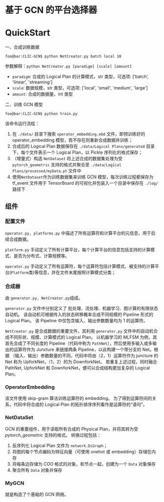# 基于 GCN 的平台选择器

# QuickStart
一、合成训练数据
```console
foo@bar:CLIC-GCN$ python NetCreator.py batch local 10
```
参数解释：`python NetCreator.py [paradigm] [scale] [amount]`
* `paradigm`: 合成的 Logical Plan 的计算模式，str 类型，可选项: [‘batch’, 'linear', 'streaming']
* `scale`: 数据规模，str 类型，可选项: ['local', 'small', 'medium', 'large']
* `amount`: 合成的数据量，int 类型

二、训练 GCN 模型
```console
foo@bar:CLIC-GCN$ python train.py
```
该命令运行流程：
1. 在 `./data/` 目录下搜索 `operator_embedding.ebd` 文件，即预训练好的 operator_embedding 模型，若不存在则重新合成数据并训练；
2. 合成后的 Logical Plan 数据保存在 `./data/Logical Plans/generated` 目录下，每个文件表示一个 Logical Plan，以 Pickle 序列化的格式保存；
3. （增量式）构造 `NetDataset` 将上述合成的数据集处理为受 `pytorch_geometric` 支持的格式并聚合至 `./data/Logical Plans/processed/myData.pt` 文件中
4. 使用`NetDataset`作为训练数据集来训练 GCN 模型，每次训练过程都保存为 tf_event 文件用于 TensorBoard 的可视化并包装入一个目录中保存在 `./log/` 路径下




## 组件

### 配置文件
`operator.py, platforms.py` 中描述了所有运算符和计算平台的元信息，用于后续合成数据。

`platform.py` 手动定义了所有计算平台，每个计算平台的信息包括支持的计算模式、是否为分布式、计算规模等。

`operator.py` 手动定义了所有运算符，每个运算符包括计算模式、被支持的计算平台(`Platform`类)等信息，并在文件末尾按照计算模式分类；

### 合成器
由 `generator.py, NetCreator.py`组成。

`generator.py` 文件中分别定义了 批处理、流处理、机器学习、图计算的有限状态自动机。
该自动机可根据传入的状态转移概率合成不同规模的 Pipeline 形式的 Logical Plan。
该 Pipeline 中仅包含输入、输出参数数量均为 1 的运算符。

`NetCreator.py` 是合成数据的重要文件，其利用 `generator.py` 文件中的自动机合成不同形状、规模、计算模式的 Logical Plan。
以机器学习的 MLFSM 为例，其首先合成了不同长度的 Pipeline（代码中称为 `PathNet`），然后使用多输入或多输出的运算符作为 Juncture 来链接两条 Pipeline，以此构建一个带分支的 Net。根据 （输入、输出）参数数量的不同，代码中将由（2，1）运算符作为 juncture 的 Net 称为 UpforkNet，（1，2）的为 DownforkNet。
若重复上述过程，同时融合 PathNet, UpforkNet 和 DownforkNet，便可以合成结构更加复杂的 Logical Plan。

### OperatorEmbedding
该文件使用 skip-gram 算法训练运算符的 embedding。
为了得到运算符间的关系，代码中将合成的 Logical Plan 的拓扑排序序列看作是运算符的“语句”。

### NetDataSet
GCN 的重要组件，用于读取所有合成的 Physical Plan，并将其转为受 *pytorch_geometric* 支持的格式。
转换过程包括：
1. 反序列化 Logical Plan 文件为 `network.DiGraph`；
2. 将图的每个节点编码为特征向量（可使用 onehot 或 embedding）存储在内存
3. 将每条边存储为 *COO* 格式的对象，和节点一起，创建为一个 `Data` 对象保存
4. 聚合所有 `Data` 对象并保存

### MyGCN
就是构造了个基础的 GCN 网络。
 